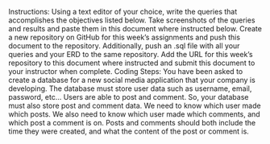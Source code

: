 Instructions: Using a text editor of your choice, write the queries that accomplishes the objectives listed below. Take screenshots of the queries and results and paste them in this document where instructed below. Create a new repository on GitHub for this week’s assignments and push this document to the repository. Additionally, push an .sql file with all your queries and your ERD to the same repository.  Add the URL for this week’s repository to this document where instructed and submit this document to your instructor when complete.
Coding Steps:
You have been asked to create a database for a new social media application that your company is developing.
The database must store user data such as username, email, password, etc...
Users are able to post and comment. So, your database must also store post and comment data.
We need to know which user made which posts.
We also need to know which user made which comments, and which post a comment is on.
Posts and comments should both include the time they were created, and what the content of the post or comment is.
